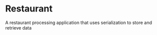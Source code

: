 # Restaurant
A restaurant processing application that uses serialization to store and retrieve data
